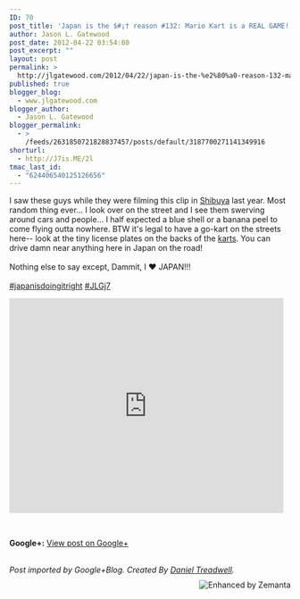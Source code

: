 ```yaml
---
ID: 70
post_title: 'Japan is the $#¡† reason #132: Mario Kart is a REAL GAME!'
author: Jason L. Gatewood
post_date: 2012-04-22 03:54:00
post_excerpt: ""
layout: post
permalink: >
  http://jlgatewood.com/2012/04/22/japan-is-the-%e2%80%a0-reason-132-mario-kart-is-a-real-game/
published: true
blogger_blog:
  - www.jlgatewood.com
blogger_author:
  - Jason L. Gatewood
blogger_permalink:
  - >
    /feeds/2631850721828837457/posts/default/3187700271141349916
shorturl:
  - http://J7is.ME/2l
tmac_last_id:
  - "624406540125126656"
---
```

I saw these guys while they were filming this clip in <a title="Shibuya, Tokyo" href="http://maps.google.com/maps?ll=35.6583611111,139.701680556&spn=0.1,0.1&q=35.6583611111,139.701680556%20%28Shibuya%2C%20Tokyo%29&t=h" rel="geolocation" target="_blank">Shibuya</a> last year. Most random thing ever... I look over on the street and I see them swerving around cars and people... I half expected a blue shell or a banana peel to come flying outta nowhere. BTW it's legal to have a go-kart on the streets here-- look at the tiny license plates on the backs of the <a title="Kart racing" href="http://en.wikipedia.org/wiki/Kart_racing" rel="wikipedia" target="_blank">karts</a>. You can drive damn near anything here in Japan on the road!<br /><br />Nothing else to say except, Dammit, I ♥ JAPAN!!!<br /><br /><a href="https://plus.google.com/s/%23japanisdoingitright">#japanisdoingitright</a> <a href="https://plus.google.com/s/%23JLGj7">#JLGj7</a><br /><p style="clear: both;"><iframe src="http://www.youtube.com/v/N2dlREU0xT4?hl=en&fs=1" frameborder="0" width="97.5%" height="385"></iframe></p><br /><p style="clear: both;"><strong>Google+:</strong> <a href="https://plus.google.com/108098330393589915102/posts/K4eE1o9KoL9" target="_new">View post on Google+</a></p><br /><em>Post imported by Google+Blog. Created By <a href="http://minimali.se/">Daniel Treadwell</a>.</em><br /><div style="margin-top: 10px; height: 15px;"><a title="Enhanced by Zemanta" href="http://www.zemanta.com/"><img class="zemanta-pixie-img" style="float: right;" src="http://img.zemanta.com/zemified_e.png?x-id=91917036-9bd1-4246-8e79-c4fa6d7f481b" alt="Enhanced by Zemanta" /></a></div>